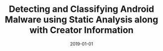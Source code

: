 ---
title: "Detecting and Classifying Android Malware using Static Analysis along with Creator Information"
collection: publications
permalink: /publication/2019-01-01-Detecting-and-Classifying-Android-Malware-using-Static-Analysis-along-with-Creator-Information
date: 2019-01-01
venue: 'CoRR'
paperurl: 'http://arxiv.org/abs/1903.01618'
citation: ' Hyun-Jae Kang,  Jae-wook Jang,  David Mohaisen,  Huy Kim, &quot;Detecting and Classifying Android Malware using Static Analysis along with Creator Information.&quot; CoRR, 2019.'
---